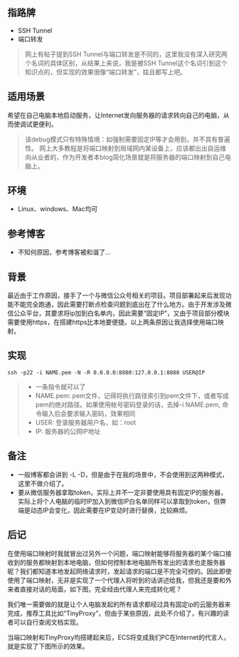 ## 指路牌
* SSH Tunnel
* 端口转发
> 网上有帖子提到SSH Tunnel与端口转发是不同的，这里我没有深入研究两个名词的具体区别，从结果上来说，我是被SSH Tunnel这个名词引到这个知识点的，但实现的效果很像“端口转发”，姑且都写上吧。

## 适用场景
希望在自己电脑本地启动服务，让Internet发向服务器的请求转向自己的电脑，从而使调试更便利。
> 该debug模式只有特殊情境：如强制需要固定IP等才会用到，并不具有普遍性。
> 网上大多教程是将端口映射到局域网内某设备上，应该都出出自运维向从业者的，作为开发者本blog简化场景就是将服务器的端口映射到自己电脑上。

## 环境
* Linux、windows、Mac均可

## 参考博客
* 不知何原因，参考博客被和谐了...

## 背景
最近由于工作原因，接手了一个与微信公众号相关的项目。项目部署起来后发现功能不能完全跑通，因此需要打断点检查问题到底出在了什么地方。由于开发涉及微信公众平台，其要求将ip加到白名单内，因此需要“固定IP”，又由于项目部分模块需要使用https，在搭建https比本地要便捷。以上两条原因让我选择使用端口映射。

## 实现
```
ssh -p22 -i NAME.pem -N -R 0.0.0.0:8080:127.0.0.1:8080 USER@IP
```
> * 一条指令就可以了
> * NAME.pem: pem文件，记得将执行路径索引到pem文件下，或者写成pem的绝对路径。如果使用帐号密码登录的话，去掉-i NAME.pem, 命令输入后会要求输入密码，效果相同
> * USER: 登录服务器用户名，如：root
> * IP: 服务器的公网IP地址

## 备注
* 一般博客都会讲到 -L -D，但是由于在我的场景中，不会使用到这两种模式，这里不做介绍了。
* 要从微信服务器拿取token，实际上并不一定非要使用具有固定IP的服务器，实际上将个人电脑的临时IP加入到微信IP白名单同样可以拿取到token，但弊端是动态IP会变化，因此需要在IP变动时进行替换，比较麻烦。

## 后记
在使用端口映射时我就冒出过另外一个问题，端口映射能够将服务器的某个端口接收到的服务都映射到本地电脑，但如何控制本地电脑所有发出的请求也走服务器昵？我们都知道本地发起网络请求时，发起请求的端口是不完全可控的。因此即使使用了端口映射，无非是实现了一个代理人将听到的话讲述给我，但我还是要和外来者直接对话的局面，如下图，完全经由代理人来完成转化呢？
![]()

我们唯一需要做的就是让个人电脑发起的所有请求都经过具有固定ip的云服务器来完成，推荐工具比如“TinyProxy”，但由于某些原因，此处不介绍了，有兴趣的读者可以自行查阅文档实现。

当端口映射和TinyProxy均搭建起来后，ECS将变成我们PC在Internet的代言人，就是实现了下图所示的效果。
![]()
